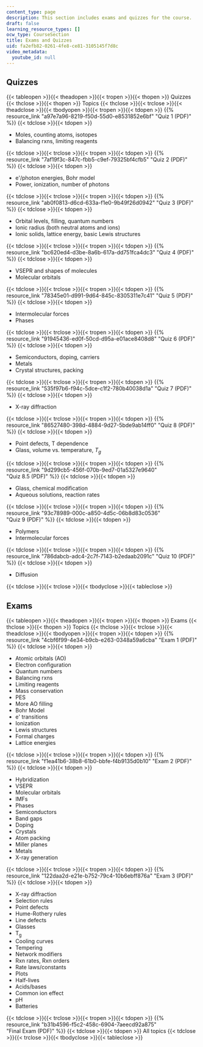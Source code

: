 ```yaml
---
content_type: page
description: This section includes exams and quizzes for the course.
draft: false
learning_resource_types: []
ocw_type: CourseSection
title: Exams and Quizzes
uid: fa2efb82-0261-4fe8-ce81-3105145f7d8c
video_metadata:
  youtube_id: null
---
```

## Quizzes

{{< tableopen >}}{{< theadopen >}}{{< tropen >}}{{< thopen >}}
Quizzes
{{< thclose >}}{{< thopen >}}
Topics
{{< thclose >}}{{< trclose >}}{{< theadclose >}}{{< tbodyopen >}}{{< tropen >}}{{< tdopen >}}
{{% resource_link "a97e7a96-8219-f50d-55d0-e8531852e6bf" "Quiz 1 (PDF)" %}}
{{< tdclose >}}{{< tdopen >}}

- Moles, counting atoms, isotopes
- Balancing rxns, limiting reagents

{{< tdclose >}}{{< trclose >}}{{< tropen >}}{{< tdopen >}}
{{% resource_link "7af19f3c-847c-fbb5-c9ef-79325bf4cfb5" "Quiz 2 (PDF)" %}}
{{< tdclose >}}{{< tdopen >}}

- e'/photon energies, Bohr model
- Power, ionization, number of photons

{{< tdclose >}}{{< trclose >}}{{< tropen >}}{{< tdopen >}}
{{% resource_link "ab0f0813-d6cd-633a-f1e0-9b49f26d0942" "Quiz 3 (PDF)" %}}
{{< tdclose >}}{{< tdopen >}}

- Orbital levels, filling, quantum numbers
- Ionic radius (both neutral atoms and ions)
- Ionic solids, lattice energy, basic Lewis structures

{{< tdclose >}}{{< trclose >}}{{< tropen >}}{{< tdopen >}}
{{% resource_link "bc620ed4-d3be-8a6b-617a-dd751fca4dc3" "Quiz 4 (PDF)" %}}
{{< tdclose >}}{{< tdopen >}}

- VSEPR and shapes of molecules
- Molecular orbitals

{{< tdclose >}}{{< trclose >}}{{< tropen >}}{{< tdopen >}}
{{% resource_link "78345e01-d991-9d64-845c-8305311e7c41" "Quiz 5 (PDF)" %}}
{{< tdclose >}}{{< tdopen >}}

- Intermolecular forces
- Phases

{{< tdclose >}}{{< trclose >}}{{< tropen >}}{{< tdopen >}}
{{% resource_link "91945436-ed0f-50cd-d95a-e01ace8408d8" "Quiz 6 (PDF)" %}}
{{< tdclose >}}{{< tdopen >}}

- Semiconductors, doping, carriers
- Metals
- Crystal structures, packing

{{< tdclose >}}{{< trclose >}}{{< tropen >}}{{< tdopen >}}
{{% resource_link "535f97b6-f94c-5dce-c1f2-780b40038d1a" "Quiz 7 (PDF)" %}}
{{< tdclose >}}{{< tdopen >}}

- X-ray diffraction

{{< tdclose >}}{{< trclose >}}{{< tropen >}}{{< tdopen >}}
{{% resource_link "86527480-398d-4884-9d27-5bde9ab14ff0" "Quiz 8 (PDF)" %}}
{{< tdclose >}}{{< tdopen >}}

- Point defects, T dependence
- Glass, volume vs. temperature, *T<sub>g</sub>*

{{< tdclose >}}{{< trclose >}}{{< tropen >}}{{< tdopen >}}
{{% resource_link "9d299cb5-456f-070b-9ed7-01a5327e9640" "Quiz 8.5 (PDF)" %}}
{{< tdclose >}}{{< tdopen >}}

- Glass, chemical modification
- Aqueous solutions, reaction rates

{{< tdclose >}}{{< trclose >}}{{< tropen >}}{{< tdopen >}}
{{% resource_link "93c78989-000c-a850-4d5c-06b8d83c0536" "Quiz 9 (PDF)" %}}
{{< tdclose >}}{{< tdopen >}}

- Polymers
- Intermolecular forces

{{< tdclose >}}{{< trclose >}}{{< tropen >}}{{< tdopen >}}
{{% resource_link "786dabcb-adc4-2c7f-7143-b2edaab2091c" "Quiz 10 (PDF)" %}}
{{< tdclose >}}{{< tdopen >}}

- Diffusion

{{< tdclose >}}{{< trclose >}}{{< tbodyclose >}}{{< tableclose >}}

## Exams

{{< tableopen >}}{{< theadopen >}}{{< tropen >}}{{< thopen >}}
Exams
{{< thclose >}}{{< thopen >}}
Topics
{{< thclose >}}{{< trclose >}}{{< theadclose >}}{{< tbodyopen >}}{{< tropen >}}{{< tdopen >}}
{{% resource_link "4cbf6f99-4e34-b9cb-e263-0348a59a6cba" "Exam 1 (PDF)" %}}
{{< tdclose >}}{{< tdopen >}}

- Atomic orbitals (AO)
- Electron configuration
- Quantum numbers
- Balancing rxns
- Limiting reagents
- Mass conservation
- PES
- More AO filling
- Bohr Model
- e' transitions
- Ionization
- Lewis structures
- Formal charges
- Lattice energies

{{< tdclose >}}{{< trclose >}}{{< tropen >}}{{< tdopen >}}
{{% resource_link "f1ea41b6-38b8-61b0-bbfe-f4b9135d0b10" "Exam 2 (PDF)" %}}
{{< tdclose >}}{{< tdopen >}}

- Hybridization
- VSEPR
- Molecular orbitals
- IMFs
- Phases
- Semiconductors
- Band gaps
- Doping
- Crystals
- Atom packing
- Miller planes
- Metals
- X-ray generation

{{< tdclose >}}{{< trclose >}}{{< tropen >}}{{< tdopen >}}
{{% resource_link "122daa2d-e21e-b752-79c4-10b6ebff876a" "Exam 3 (PDF)" %}}
{{< tdclose >}}{{< tdopen >}}

- X-ray diffraction
- Selection rules
- Point defects
- Hume-Rothery rules
- Line defects
- Glasses
- T<sub>g</sub>
- Cooling curves
- Tempering
- Network modifiers
- Rxn rates, Rxn orders
- Rate laws/constants
- Plots
- Half-lives
- Acids/bases
- Common ion effect
- pH
- Batteries

{{< tdclose >}}{{< trclose >}}{{< tropen >}}{{< tdopen >}}
{{% resource_link "b31b4596-f5c2-458c-6904-7aeecd92a875" "Final Exam (PDF)" %}}
{{< tdclose >}}{{< tdopen >}}
All topics
{{< tdclose >}}{{< trclose >}}{{< tbodyclose >}}{{< tableclose >}}